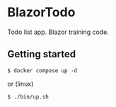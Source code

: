 # BlazorTodo

Todo list app. Blazor training code.


## Getting started

```shell
$ docker compose up -d
```

or (linux)

```shell
$ ./bin/up.sh
```